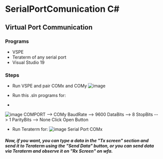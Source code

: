 # SerialPortComunication C#

## Virtual Port Communication

### Programs
- VSPE
- Teraterm of any serial port
- Visual Studio 19

### Steps
- Run VSPE and pair COMx and COMy
![image](https://user-images.githubusercontent.com/70964563/139351182-5045e307-66bb-4fb3-aaf6-a5538213f405.png)

- Run this .sln programs for:
- 
![image](https://user-images.githubusercontent.com/70964563/139348841-6c8ce3c1-1e70-4332-9550-9492ecffd9ab.png) 
COMPORT --> COMy
BaudRate --> 9600
DataBits --> 8
StopBits --> 1
ParityBits --> None
Click Open Button

- Run Teraterm for:
![image](https://user-images.githubusercontent.com/70964563/139351289-0667569a-5265-4b9c-b2b0-576c535af709.png)
Serial Port COMx

##### Now, if you want, you can type a data in the "Tx screen" section and send it to Teraterm using the "Send Data" button, or you can send data via Teraterm and observe it on "Rx Screen" on wfa.
